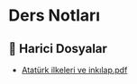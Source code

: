 # Ders Notları


<!--Index-->

## 📂 Harici Dosyalar

- [Atatürk ilkeleri ve inkılap.pdf](./Atat%C3%BCrk%20ilkeleri%20ve%20ink%C4%B1lap.pdf)


<!--Index-->

